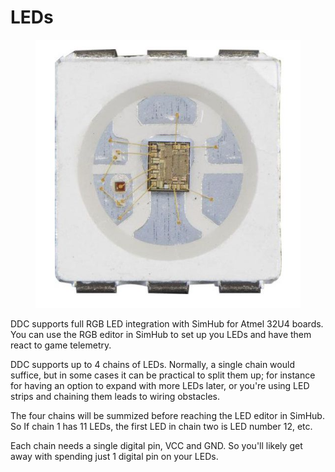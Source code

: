 # LEDs

<figure><img src="../.gitbook/assets/image (18).png" alt=""><figcaption></figcaption></figure>

DDC supports full RGB LED integration with SimHub for Atmel 32U4 boards. You can use the RGB editor in SimHub to set up you LEDs and have them react to game telemetry.&#x20;

DDC supports up to 4 chains of LEDs. Normally, a single chain would suffice, but in some cases it can be practical to split them up; for instance for having an option to expand with more LEDs later, or you're using LED strips and chaining them leads to wiring obstacles.&#x20;

The four chains will be summized before reaching the LED editor in SimHub. So If chain 1 has 11 LEDs, the first LED in chain two is LED number 12, etc.

Each chain needs a single digital pin, VCC and GND. So you'll likely get away with spending just 1 digital pin on your LEDs.&#x20;
